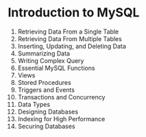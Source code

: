 # Introduction to MySQL

1.  Retrieving Data From a Single Table
2.  Retrieving Data From Multiple Tables
3.  Inserting, Updating, and Deleting Data
4.  Summarizing Data
5.  Writing Complex Query
6.  Essential MySQL Functions
7.  Views
8.  Stored Procedures
9.  Triggers and Events
10. Transactions and Concurrency
11. Data Types
12. Designing Databases
13. Indexing for High Performance
14. Securing Databases

